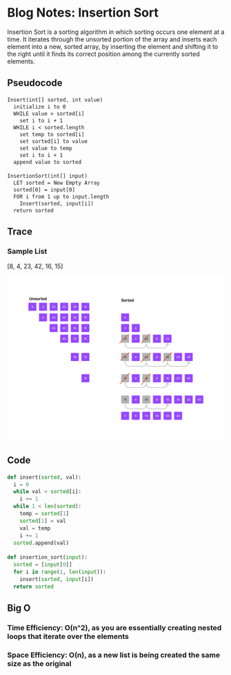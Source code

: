 # Blog Notes: Insertion Sort

Insertion Sort is a sorting algorithm in which sorting occurs one
element at a time. It iterates through the unsorted portion of the
array and inserts each element into a new, sorted array, by
inserting the element and shifting it to the right until it finds
its correct position among the currently sorted elements.

## Pseudocode
```pseudocode
Insert(int[] sorted, int value)
  initialize i to 0
  WHILE value > sorted[i]
    set i to i + 1
  WHILE i < sorted.length
    set temp to sorted[i]
    set sorted[i] to value
    set value to temp
    set i to i + 1
  append value to sorted

InsertionSort(int[] input)
  LET sorted = New Empty Array
  sorted[0] = input[0]
  FOR i from 1 up to input.length
    Insert(sorted, input[i])
  return sorted
```
## Trace

### Sample List

[8, 4, 23, 42, 16, 15]

![Step-Through](insert_sort.png)

## Code

```python
def insert(sorted, val):
  i = 0
  while val < sorted[i]:
    i += 1
  while 1 < len(sorted):
    temp = sorted[1]
    sorted[1] = val
    val = temp
    i += 1
  sorted.append(val)

def insertion_sort(input):
  sorted = [input[0]]
  for i in range(1, len(input)):
    insert(sorted, input[i])
  return sorted
```

## Big O

### Time Efficiency: O(n^2), as you are essentially creating nested loops that iterate over the elements
### Space Efficiency: O(n), as a new list is being created the same size as the original
